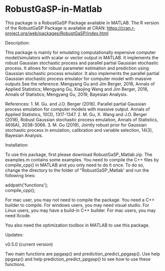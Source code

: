 # RobustGaSP-in-Matlab

 This package is a RobustGaSP Package available in MATLAB. The R version of the RobustGaSP Package is available at CRAN: https://cran.r-project.org/web/packages/RobustGaSP/index.html

Description:

This package is mainly for emulating computationally expensive computer model/simulators with scalar or vector output in MATLAB. It implements the robust Gaussian stochastic process and parallel partial Gaussian stochastic process. It allows for robust parameter estimation and prediction using Gaussian stochastic process emulator. It also implements the parallel partial Gaussian stochastic process emulator for computer model with massive outputs See the reference: Mengyang Gu and Jim Berger, 2016, Annals of Applied Statistics; Mengyang Gu, Xiaojing Wang and Jim Berger, 2018, Annals of Statistics; Mengyang Gu, 2019, Bayesian Analysis.

References:
    1. M. Gu. and J.O. Berger (2016). Parallel partial Gaussian process emulation for computer models with massive output. Annals of Applied Statistics, 10(3), 1317-1347.
    2. M. Gu, X. Wang and J.O. Berger (2018), Robust Gaussian stochastic process emulation, Annals of Statistics, 46(6A), 3038-3066.
    3. M. Gu (2019), Jointly robust prior for Gaussian stochastic process in emulation, calibration and variable selection, 14(3), Bayesian Analysis. 

Installation:

To use this package, first please download RobustGaSP_Matlab.zip. The examples.m contains some examples. You need to compile the C++ files by compile_cpp() in MATLAB and you only need to do it once. To do so, change the directory to the folder of "RobustGaSP_Matlab' and run the following lines: 

addpath('functions');                             
compile_cpp();

For mac user, you may not need to compile the package. You need a C++ builder to compile. For windows users, you may need visual studio. For Linux users, you may have a build-in C++ builder. For mac users, you may need Xcode. 

You also need the optimization toolbox in MATLAB to use this package. 


Updates:

v0.5.0 (current version)

Two main functions are ppgasp() and prediction_predict_ppgasp(). Use help ppgasp() and help prediction_predict_ppgasp() to see how to use these functions. 
